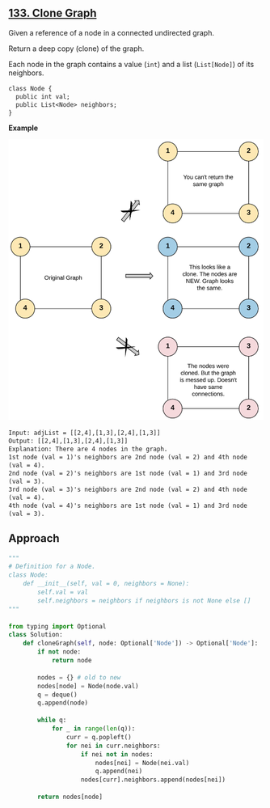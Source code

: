 ## [133. Clone Graph](https://leetcode.com/problems/clone-graph/description/?envType=problem-list-v2&envId=r27zde7r)

Given a reference of a node in a connected undirected graph.

Return a deep copy (clone) of the graph.

Each node in the graph contains a value (`int`) and a list (`List[Node]`) of its neighbors.

```
class Node {
  public int val;
  public List<Node> neighbors;
}
```

**Example**

![](example-1.png)

```
Input: adjList = [[2,4],[1,3],[2,4],[1,3]]
Output: [[2,4],[1,3],[2,4],[1,3]]
Explanation: There are 4 nodes in the graph.
1st node (val = 1)'s neighbors are 2nd node (val = 2) and 4th node (val = 4).
2nd node (val = 2)'s neighbors are 1st node (val = 1) and 3rd node (val = 3).
3rd node (val = 3)'s neighbors are 2nd node (val = 2) and 4th node (val = 4).
4th node (val = 4)'s neighbors are 1st node (val = 1) and 3rd node (val = 3).
```

## Approach

```python
"""
# Definition for a Node.
class Node:
    def __init__(self, val = 0, neighbors = None):
        self.val = val
        self.neighbors = neighbors if neighbors is not None else []
"""

from typing import Optional
class Solution:
    def cloneGraph(self, node: Optional['Node']) -> Optional['Node']:
        if not node:
            return node

        nodes = {} # old to new
        nodes[node] = Node(node.val)
        q = deque()
        q.append(node)

        while q:
            for _ in range(len(q)):
                curr = q.popleft()
                for nei in curr.neighbors:
                    if nei not in nodes:
                        nodes[nei] = Node(nei.val)
                        q.append(nei)
                    nodes[curr].neighbors.append(nodes[nei])

        return nodes[node]
```
